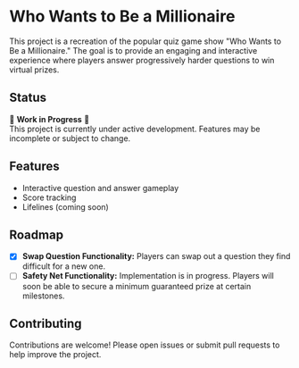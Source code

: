 # Who Wants to Be a Millionaire

This project is a recreation of the popular quiz game show "Who Wants to Be a Millionaire." The goal is to provide an engaging and interactive experience where players answer progressively harder questions to win virtual prizes.

## Status

🚧 **Work in Progress** 🚧  
This project is currently under active development. Features may be incomplete or subject to change.

## Features

- Interactive question and answer gameplay
- Score tracking
- Lifelines (coming soon)

## Roadmap

- [x] **Swap Question Functionality:** Players can swap out a question they find difficult for a new one.
- [ ] **Safety Net Functionality:** Implementation is in progress. Players will soon be able to secure a minimum guaranteed prize at certain milestones.

## Contributing

Contributions are welcome! Please open issues or submit pull requests to help improve the project.
